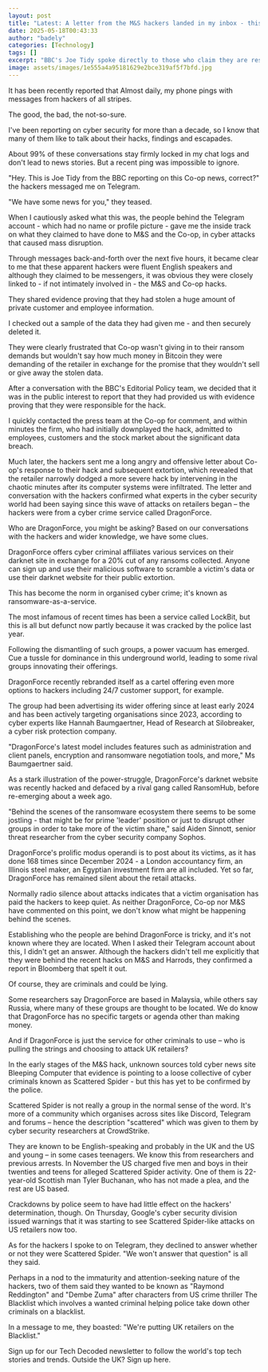 ```yaml
---
layout: post
title: "Latest: A letter from the M&S hackers landed in my inbox - this is what happened next"
date: 2025-05-18T00:43:33
author: "badely"
categories: [Technology]
tags: []
excerpt: "BBC's Joe Tidy spoke directly to those who claim they are responsible for hacking M&amp;S and Co-op."
image: assets/images/1e555a4a95181629e2bce319af5f7bfd.jpg
---
```


It has been recently reported that Almost daily, my phone pings with messages from hackers of all stripes. 

The good, the bad, the not-so-sure.

I've been reporting on cyber security for more than a decade, so I know that many of them like to talk about their hacks, findings and escapades.

About 99% of these conversations stay firmly locked in my chat logs and don't lead to news stories. But a recent ping was impossible to ignore.

"Hey. This is Joe Tidy from the BBC reporting on this Co-op news, correct?" the hackers messaged me on Telegram.

"We have some news for you," they teased.

When I cautiously asked what this was, the people behind the Telegram account - which had no name or profile picture - gave me the inside track on what they claimed to have done to M&S and the Co-op, in cyber attacks that caused mass disruption.

Through messages back-and-forth over the next five hours, it became clear to me that these apparent hackers were fluent English speakers and although they claimed to be messengers, it was obvious they were closely linked to - if not intimately involved in - the M&S and Co-op hacks.

They shared evidence proving that they had stolen a huge amount of private customer and employee information. 

I checked out a sample of the data they had given me - and then securely deleted it.

They were clearly frustrated that Co-op wasn't giving in to their ransom demands but wouldn't say how much money in Bitcoin they were demanding of the retailer in exchange for the promise that they wouldn't sell or give away the stolen data.

After a conversation with the BBC's Editorial Policy team, we decided that it was in the public interest to report that they had provided us with evidence proving that they were responsible for the hack. 

I quickly contacted the press team at the Co-op for comment, and within minutes the firm, who had initially downplayed the hack, admitted to employees, customers and the stock market about the significant data breach. 

Much later, the hackers sent me a long angry and offensive letter about Co-op's response to their hack and subsequent extortion, which revealed that the retailer narrowly dodged a more severe hack by intervening in the chaotic minutes after its computer systems were infiltrated. The letter and conversation with the hackers confirmed what experts in the cyber security world had been saying since this wave of attacks on retailers began – the hackers were from a cyber crime service called DragonForce.

Who are DragonForce, you might be asking? Based on our conversations with the hackers and wider knowledge, we have some clues.

DragonForce offers cyber criminal affiliates various services on their darknet site in exchange for a 20% cut of any ransoms collected. Anyone can sign up and use their malicious software to scramble a victim's data or use their darknet website for their public extortion.

This has become the norm in organised cyber crime; it's known as ransomware-as-a-service.

The most infamous of recent times has been a service called LockBit, but this is all but defunct now partly because it was cracked by the police last year.

Following the dismantling of such groups, a power vacuum has emerged. Cue a tussle for dominance in this underground world, leading to some rival groups innovating their offerings.

DragonForce recently rebranded itself as a cartel offering even more options to hackers including 24/7 customer support, for example.

The group had been advertising its wider offering since at least early 2024 and has been actively targeting organisations since 2023, according to cyber experts like Hannah Baumgaertner, Head of Research at Silobreaker, a cyber risk protection company. 

"DragonForce's latest model includes features such as administration and client panels, encryption and ransomware negotiation tools, and more," Ms Baumgaertner said.

As a stark illustration of the power-struggle, DragonForce's darknet website was recently hacked and defaced by a rival gang called RansomHub, before re-emerging about a week ago.

"Behind the scenes of the ransomware ecosystem there seems to be some jostling - that might be for prime 'leader' position or just to disrupt other groups in order to take more of the victim share," said Aiden Sinnott, senior threat researcher from the cyber security company Sophos.

DragonForce's prolific modus operandi is to post about its victims, as it has done 168 times since December 2024 - a London accountancy firm, an Illinois steel maker, an Egyptian investment firm are all included. Yet so far, DragonForce has remained silent about the retail attacks.

Normally radio silence about attacks indicates that a victim organisation has paid the hackers to keep quiet. As neither DragonForce, Co-op nor M&S have commented on this point, we don't know what might be happening behind the scenes.

Establishing who the people are behind DragonForce is tricky, and it's not known where they are located. When I asked their Telegram account about this, I didn't get an answer. Although the hackers didn't tell me explicitly that they were behind the recent hacks on M&S and Harrods, they confirmed a report in Bloomberg that spelt it out.

Of course, they are criminals and could be lying.

Some researchers say DragonForce are based in Malaysia, while others say Russia, where many of these groups are thought to be located.  We do know that DragonForce has no specific targets or agenda other than making money.

And if DragonForce is just the service for other criminals to use – who is pulling the strings and choosing to attack UK retailers?

In the early stages of the M&S hack, unknown sources told cyber news site Bleeping Computer that evidence is pointing to a loose collective of cyber criminals known as Scattered Spider - but this has yet to be confirmed by the police.

Scattered Spider is not really a group in the normal sense of the word. It's more of a community which organises across sites like Discord, Telegram and forums – hence the description "scattered" which was given to them by cyber security researchers at CrowdStrike.

They are known to be English-speaking and probably in the UK and the US and young – in some cases teenagers. We know this from researchers and previous arrests. In November the US charged five men and boys in their twenties and teens for alleged Scattered Spider activity. One of them is 22-year-old Scottish man Tyler Buchanan, who has not made a plea, and the rest are US based.

Crackdowns by police seem to have had little effect on the hackers' determination, though. On Thursday, Google's cyber security division issued warnings that it was starting to see Scattered Spider-like attacks on US retailers now too.

As for the hackers I spoke to on Telegram, they declined to answer whether or not they were Scattered Spider. "We won't answer that question" is all they said.

Perhaps in a nod to the immaturity and attention-seeking nature of the hackers, two of them said they wanted to be known as "Raymond Reddington" and "Dembe Zuma" after characters from US crime thriller The Blacklist which involves a wanted criminal helping police take down other criminals on a blacklist.

In a message to me, they boasted: "We're putting UK retailers on the Blacklist."

Sign up for our Tech Decoded newsletter to follow the world's top tech stories and trends. Outside the UK? Sign up here.

